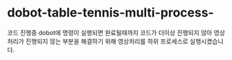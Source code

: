 # dobot-table-tennis-multi-process-

코드 진행중 dobot에 명령이 실행되면 완료될때까지 코드가 더이상 진행되지 않아 영상처리가 진행되지 않는 부분을 해결하기 위해 영상처리를 하위 프로세스로 실행시켰습니다.
